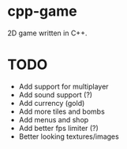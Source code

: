 # cpp-game

2D game written in C++.

# TODO

* Add support for multiplayer
* Add sound support (?)
* Add currency (gold)
* Add more tiles and bombs
* Add menus and shop
* Add better fps limiter (?)
* Better looking textures/images
